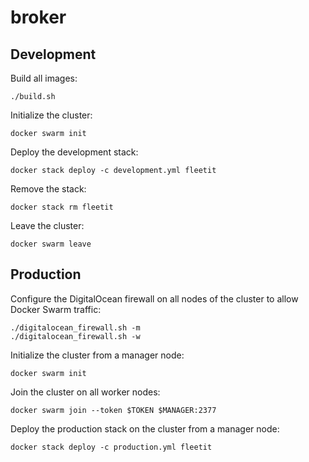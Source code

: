 # broker

## Development

Build all images:

```
./build.sh
```

Initialize the cluster:

```
docker swarm init
```

Deploy the development stack:

```
docker stack deploy -c development.yml fleetit
```

Remove the stack:

```
docker stack rm fleetit
```

Leave the cluster:

```
docker swarm leave
```

## Production

Configure the DigitalOcean firewall on all nodes of the cluster to allow Docker Swarm traffic:

```
./digitalocean_firewall.sh -m
./digitalocean_firewall.sh -w
```

Initialize the cluster from a manager node:

```
docker swarm init
```

Join the cluster on all worker nodes:

```
docker swarm join --token $TOKEN $MANAGER:2377
```

Deploy the production stack on the cluster from a manager node:

```
docker stack deploy -c production.yml fleetit
```
